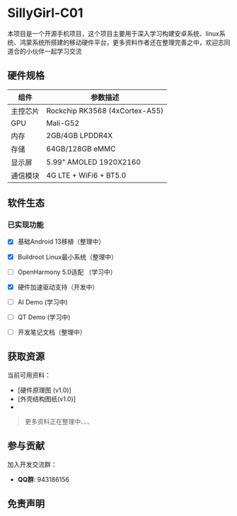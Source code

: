 # SillyGirl-C01

本项目是一个开源手机项目，这个项目主要用于深入学习构建安卓系统、linux系统、鸿蒙系统所搭建的移动硬件平台，更多资料作者还在整理完善之中，欢迎志同道合的小伙伴一起学习交流

## 硬件规格

| 组件        | 参数描述                     |
|-------------|----------------------------|
| 主控芯片     | Rockchip RK3568 (4xCortex-A55) |
| GPU         | Mali-G52                   |
| 内存         | 2GB/4GB LPDDR4X            |
| 存储         | 64GB/128GB eMMC            |
| 显示屏       | 5.99" AMOLED 1920X2160      |
| 通信模块     | 4G LTE + WiFi6 + BT5.0      |

## 软件生态

### 已实现功能
- [x] 基础Android 13移植（整理中）
- [x] Buildroot Linux最小系统（整理中）
- [ ] OpenHarmony 5.0适配 （学习中）
- [x] 硬件加速驱动支持（开发中）
- [ ] AI Demo (学习中)
- [ ] QT Demo (学习中)
- [ ] 开发笔记文档（整理中）


## 获取资源

当前可用资料：
- [硬件原理图 (v1.0)]
- [外壳结构图纸(v1.0)]
- 
> 更多资料正在整理中、、、

## 参与贡献
加入开发交流群：
   - **QQ群**: 943186156

## 免责声明

